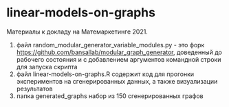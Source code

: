# linear-models-on-graphs
Материалы к докладу на Матемаркетинге 2021.

1) файл random_modular_generator_variable_modules.py - это форк https://github.com/bansallab/modular_graph_generator, доведенный до рабочего состояния и с добавлением аргументов командной строки для запуска скрипта 
2) файл linear-models-on-graphs.R содержит код для прогонки экспериментов на сгенерированных данных, а также визуализации результатов 
3) папка generated_graphs набор из 150 сгенерированных графов
